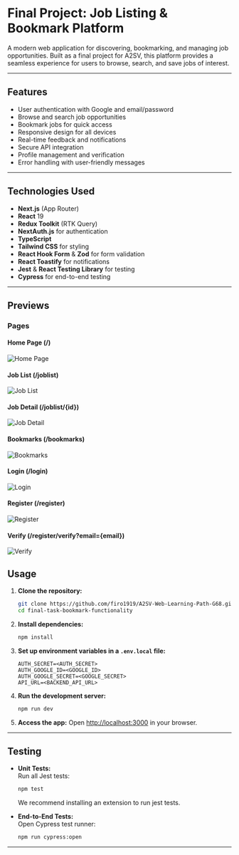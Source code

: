 # Final Project: Job Listing & Bookmark Platform

A modern web application for discovering, bookmarking, and managing job opportunities. Built as a final project for A2SV, this platform provides a seamless experience for users to browse, search, and save jobs of interest.

---

## Features

-   User authentication with Google and email/password
-   Browse and search job opportunities
-   Bookmark jobs for quick access
-   Responsive design for all devices
-   Real-time feedback and notifications
-   Secure API integration
-   Profile management and verification
-   Error handling with user-friendly messages

---

## Technologies Used

-   **Next.js** (App Router)
-   **React** 19
-   **Redux Toolkit** (RTK Query)
-   **NextAuth.js** for authentication
-   **TypeScript**
-   **Tailwind CSS** for styling
-   **React Hook Form** & **Zod** for form validation
-   **React Toastify** for notifications
-   **Jest** & **React Testing Library** for testing
-   **Cypress** for end-to-end testing

---

## Previews

### Pages

#### Home Page (/)

![Home Page](previews/landing_page.png)

#### Job List (/joblist)

![Job List](previews/joblist_page.png)

#### Job Detail (/joblist/{id})

![Job Detail](previews/jobdetail_page.png)

#### Bookmarks (/bookmarks)

![Bookmarks](previews/bookmarks_page.png)

#### Login (/login)

![Login](previews/login-preview.png)

#### Register (/register)

![Register](previews/register-preview.png)

#### Verify (/register/verify?email={email})

![Verify](previews/verify-preview.png)

## Usage

1. **Clone the repository:**

    ```bash
    git clone https://github.com/firo1919/A2SV-Web-Learning-Path-G68.git
    cd final-task-bookmark-functionality
    ```

2. **Install dependencies:**

    ```bash
    npm install
    ```

3. **Set up environment variables in a `.env.local` file:**

    ```env
    AUTH_SECRET=<AUTH_SECRET>
    AUTH_GOOGLE_ID=<GOOGLE_ID>
    AUTH_GOOGLE_SECRET=<GOOGLE_SECRET>
    API_URL=<BACKEND_API_URL>
    ```

4. **Run the development server:**

    ```bash
    npm run dev
    ```

5. **Access the app:**
   Open [http://localhost:3000](http://localhost:3000) in your browser.

---

## Testing

-   **Unit Tests:**  
    Run all Jest tests:

    ```bash
    npm test
    ```

    We recommend installing an extension to run jest tests.

-   **End-to-End Tests:**  
    Open Cypress test runner:
    ```bash
    npm run cypress:open
    ```

---
